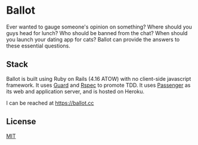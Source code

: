 # Ballot

Ever wanted to gauge someone's opinion on something? Where should you guys head for lunch? 
Who should be banned from the chat? When should you launch your dating app for cats? Ballot 
can provide the answers to these essential questions.

## Stack

Ballot is built using Ruby on Rails (4.16 ATOW) with no client-side javascript framework.
It uses [Guard](https://github.com/guard/guard) and [Rspec](https://github.com/rspec/rspec-rails)
to promote TDD. It uses [Passenger](https://phusionpassenger.com) as its web and application server,
and is hosted on Heroku.

I can be reached at https://ballot.cc

## License
[MIT](https://github.com/nicohvi/ballot/license.md)
